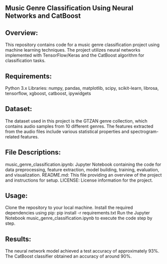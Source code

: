 ## Music Genre Classification Using Neural Networks and CatBoost

## Overview:
This repository contains code for a music genre classification project using machine learning techniques. The project utilizes neural networks implemented with TensorFlow/Keras and the CatBoost algorithm for classification tasks.

## Requirements:
Python 3.x
Libraries: numpy, pandas, matplotlib, scipy, scikit-learn, librosa, tensorflow, xgboost, catboost, ipywidgets
## Dataset:
The dataset used in this project is the GTZAN genre collection, which contains audio samples from 10 different genres. The features extracted from the audio files include various statistical properties and spectrogram-related features.

## File Descriptions:
music_genre_classification.ipynb: Jupyter Notebook containing the code for data preprocessing, feature extraction, model building, training, evaluation, and visualization.
README.md: This file providing an overview of the project and instructions for setup.
LICENSE: License information for the project.
## Usage:
Clone the repository to your local machine.
Install the required dependencies using pip: pip install -r requirements.txt
Run the Jupyter Notebook music_genre_classification.ipynb to execute the code step by step.
## Results:
The neural network model achieved a test accuracy of approximately 93%.
The CatBoost classifier obtained an accuracy of around 90%.
